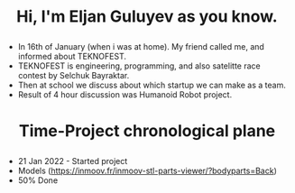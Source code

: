 # <p align="center">Hi, I'm Eljan Guluyev as you know.</p>

- In 16th of January (when i was at home). My friend called me, and informed about TEKNOFEST.
- TEKNOFEST is engineering, programming, and also satelitte race contest by Selchuk Bayraktar.
- Then at school we discuss about which startup we can make as a team.
- Result of 4 hour discussion was Humanoid Robot project.

# <p align="center">Time-Project chronological plane</p>

- 21 Jan 2022 - Started project
- Models (https://inmoov.fr/inmoov-stl-parts-viewer/?bodyparts=Back)
-  50% Done
